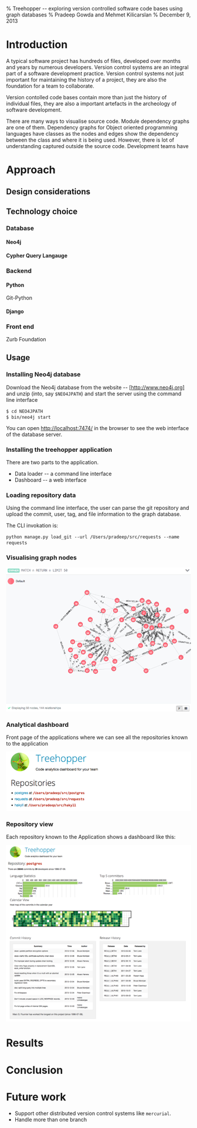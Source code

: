 % Treehopper -- exploring version controlled software code bases using
 graph databases
% Pradeep Gowda and Mehmet Kilicarslan
% December 9, 2013

# Introduction

A typical software project has hundreds of files, developed over months
and years by numerous developers. Version control systems are an
integral part of a software development practice. Version control
systems not just important for maintaining the history of a project,
they are also the foundation for a team to collaborate.

Version contolled  code bases contain more than just the history of
individual files, they are also a important artefacts in the archeology
of software development.

There are many ways to visualise source code. Module dependency graphs
are one of them. Dependency graphs for Object oriented programming
languages have classes as the nodes and edges show the dependency
between the class and where it is being used. However, there is lot of
understanding captured outside the source code. Development teams have


# Approach


## Design considerations


## Technology choice

### Database

#### Neo4j

#### Cypher Query Langauge

### Backend

#### Python

Git-Python

#### Django

### Front end

Zurb Foundation



## Usage

### Installing Neo4j database

Download the Neo4j database from the website -- [http://www.neo4j.org]
and unzip (into, say `$NEO4JPATH`)
and start the server using the command line interface


    $ cd NEO4JPATH
    $ bin/neo4j start

You can open [http://localhost:7474/](http://localhost:7474) in the
browser to see the web interface of the database server.

### Installing the treehopper application

There are two parts to the application.

  * Data loader -- a command line interface
  * Dashboard -- a web interface

### Loading repository data

Using the command line interface, the user can parse the git repository
and upload the commit, user, tag, and file information to the graph
database.

The CLI invokation is:

~~~~{.bash}
python manage.py load_git --url /Users/pradeep/src/requests --name requests
~~~~


### Visualising graph nodes

![Query Interface](images/th-neo4j-nodes.png)


### Analytical dashboard

Front page of the applications where we can see all the repositories
known to the application

![Front page](images/th-frontpage.png)

### Repository view

Each repository known to the Application shows a dashboard like this:

![Repository view](images/th-postgres.png)



# Results

# Conclusion

# Future work

  * Support other distributed version control systems like `mercurial`.
  * Handle more than one branch
